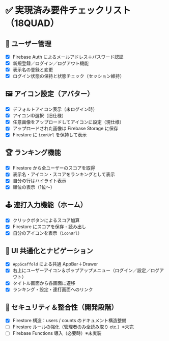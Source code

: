 
# ✅ 実現済み要件チェックリスト（18QUAD）

## 🔐 ユーザー管理

- [x] Firebase Auth によるメールアドレス＋パスワード認証
- [x] 新規登録／ログイン／ログアウト機能
- [x] 表示名の登録と変更
- [x] ログイン状態の保持と状態チェック（セッション維持）

## 🖼 アイコン設定（アバター）

- [x] デフォルトアイコン表示（未ログイン時）
- [x] アイコンID選択（旧仕様）
- [x] 任意画像をアップロードしてアイコンに設定（現仕様）
- [x] アップロードされた画像は Firebase Storage に保存
- [x] Firestore に `iconUrl` を保持して表示

## 🏆 ランキング機能

- [x] Firestore から全ユーザーのスコアを取得
- [x] 表示名・アイコン・スコアをランキングとして表示
- [x] 自分の行はハイライト表示
- [x] 順位の表示（1位〜）

## 🕹 連打入力機能（ホーム）

- [x] クリックボタンによるスコア加算
- [x] Firestore にスコアを保存・読み出し
- [x] 自分のアイコンを表示（`iconUrl`）

## 🧱 UI 共通化とナビゲーション

- [x] `AppScaffold` による共通 AppBar＋Drawer
- [x] 右上にユーザーアイコン＆ポップアップメニュー（ログイン／設定／ログアウト）
- [x] タイトル画面から各画面に遷移
- [x] ランキング・設定・連打画面へのリンク

## 🔐 セキュリティ＆整合性（開発段階）

- [x] Firestore 構造：users / counts のドキュメント構造整備
- [ ] Firestore ルールの強化（管理者のみ全読み取り etc.）※未完
- [ ] Firebase Functions 導入（必要時）※未実装
